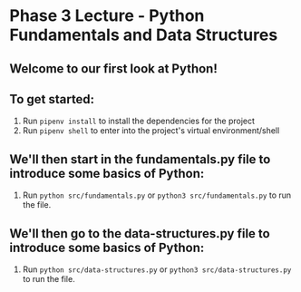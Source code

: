 # Phase 3 Lecture - Python Fundamentals and Data Structures

## Welcome to our first look at Python!

## To get started:

1. Run `pipenv install` to install the dependencies for the project
2. Run `pipenv shell` to enter into the project's virtual environment/shell

## We'll then start in the fundamentals.py file to introduce some basics of Python:

1. Run `python src/fundamentals.py` or `python3 src/fundamentals.py` to run the file.

## We'll then go to the data-structures.py file to introduce some basics of Python:

1. Run `python src/data-structures.py` or `python3 src/data-structures.py` to run the file.
